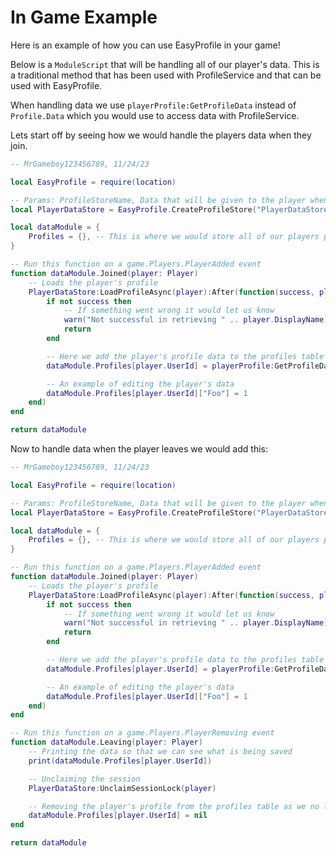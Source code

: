 # In Game Example

Here is an example of how you can use EasyProfile in your game!

Below is a `ModuleScript` that will be handling all of our player's data. This is a traditional method that has been used with ProfileService and that can be used with EasyProfile. 

When handling data we use `playerProfile:GetProfileData` instead of `Profile.Data` which you would use to access data with ProfileService.

Lets start off by seeing how we would handle the players data when they join.

```lua
-- MrGameboy123456789, 11/24/23

local EasyProfile = require(location)

-- Params: ProfileStoreName, Data that will be given to the player when they join for the first time
local PlayerDataStore = EasyProfile.CreateProfileStore("PlayerDataStore.V1", {})

local dataModule = {
	Profiles = {}, -- This is where we would store all of our players profiles, we put it under the module so that we can access these players profiles in other scripts if we need to. 
}

-- Run this function on a game.Players.PlayerAdded event
function dataModule.Joined(player: Player)
    -- Loads the player's profile
	PlayerDataStore:LoadProfileAsync(player):After(function(success, playerProfile)
        if not success then
            -- If something went wrong it would let us know
			warn("Not successful in retrieving " .. player.DisplayName)
			return
		end

        -- Here we add the player's profile data to the profiles table
		dataModule.Profiles[player.UserId] = playerProfile:GetProfileData()

        -- An example of editing the player's data
		dataModule.Profiles[player.UserId]["Foo"] = 1
	end)
end

return dataModule
```

Now to handle data when the player leaves we would add this:

```lua
-- MrGameboy123456789, 11/24/23

local EasyProfile = require(location)

-- Params: ProfileStoreName, Data that will be given to the player when they join for the first time
local PlayerDataStore = EasyProfile.CreateProfileStore("PlayerDataStore.V1", {})

local dataModule = {
	Profiles = {}, -- This is where we would store all of our players profiles, we put it under the module so that we can access these players profiles in other scripts if we need to. 
}

-- Run this function on a game.Players.PlayerAdded event
function dataModule.Joined(player: Player)
    -- Loads the player's profile
	PlayerDataStore:LoadProfileAsync(player):After(function(success, playerProfile)
        if not success then
            -- If something went wrong it would let us know
			warn("Not successful in retrieving " .. player.DisplayName)
			return
		end

        -- Here we add the player's profile data to the profiles table
		dataModule.Profiles[player.UserId] = playerProfile:GetProfileData()

        -- An example of editing the player's data
		dataModule.Profiles[player.UserId]["Foo"] = 1
	end)
end

-- Run this function on a game.Players.PlayerRemoving event
function dataModule.Leaving(player: Player)
    -- Printing the data so that we can see what is being saved
	print(dataModule.Profiles[player.UserId])

    -- Unclaiming the session
	PlayerDataStore:UnclaimSessionLock(player)

    -- Removing the player's profile from the profiles table as we no longer need it
    dataModule.Profiles[player.UserId] = nil
end

return dataModule
```
